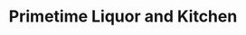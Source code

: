 ---
title: "Primetime Liquor and Kitchen"
url: /pontiac/primetime-liquor-and-kitchen/
shop: convenience
---